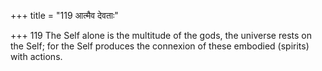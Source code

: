 +++
title = "119 आत्मैव देवताः"

+++
119	The Self alone is the multitude of the gods, the universe rests on the Self; for the Self produces the connexion of these embodied (spirits) with actions.
